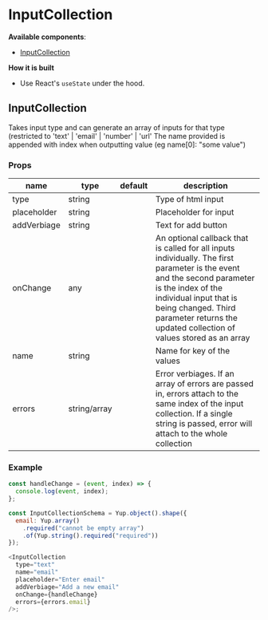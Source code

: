 # InputCollection

**Available components**:

- [InputCollection](#inputcollection)

**How it is built**

- Use React's `useState` under the hood.

## InputCollection

Takes input type and can generate an array of inputs for that type (restricted to 'text' | 'email' | 'number' | 'url'
The name provided is appended with index when outputting value (eg name[0]: "some value")

### Props

| name        | type         | default | description                                                                                                                                                                                                                                                        |
| ----------- | ------------ | ------- | ------------------------------------------------------------------------------------------------------------------------------------------------------------------------------------------------------------------------------------------------------------------ |
| type        | string       |         | Type of html input                                                                                                                                                                                                                                                 |
| placeholder | string       |         | Placeholder for input                                                                                                                                                                                                                                              |
| addVerbiage | string       |         | Text for add button                                                                                                                                                                                                                                                |
| onChange    | any          |         | An optional callback that is called for all inputs individually. The first parameter is the event and the second parameter is the index of the individual input that is being changed. Third parameter returns the updated collection of values stored as an array |
| name        | string       |         | Name for key of the values                                                                                                                                                                                                                                         |
| errors      | string/array |         | Error verbiages. If an array of errors are passed in, errors attach to the same index of the input collection. If a single string is passed, error will attach to the whole collection                                                                             |

### Example

```javascript
const handleChange = (event, index) => {
  console.log(event, index);
};

const InputCollectionSchema = Yup.object().shape({
  email: Yup.array()
    .required("cannot be empty array")
    .of(Yup.string().required("required"))
});

<InputCollection
  type="text"
  name="email"
  placeholder="Enter email"
  addVerbiage="Add a new email"
  onChange={handleChange}
  errors={errors.email}
/>;
```
